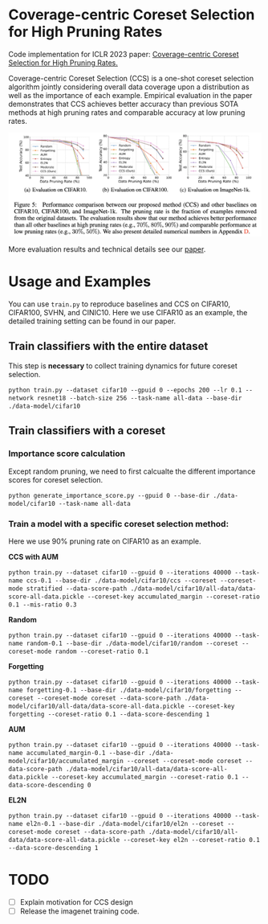 # Coverage-centric Coreset Selection for High Pruning Rates

Code implementation for ICLR 2023 paper: [Coverage-centric Coreset Selection for High Pruning Rates.](https://openreview.net/forum?id=QwKvL6wC8Yi)

Coverage-centric Coreset Selection (CCS) is a one-shot coreset selection algorithm jointly considering overall data coverage upon a distribution as well as the importance of each example.
Empirical evaluation in the paper demonstrates that CCS achieves  better accuracy than previous SOTA methods at high pruning rates and comparable accuracy at low pruning rates.

<img src="./figs/github-performance.png" alt="image"></img>

More evaluation results and technical details see our [paper](https://arxiv.org/abs/2210.15809).

# Usage and Examples

You can use `train.py` to reproduce baselines and CCS on CIFAR10, CIFAR100, SVHN, and CINIC10. Here we use CIFAR10 as an example, the detailed training setting can be found in our paper.

## Train classifiers with the entire dataset
This step is **necessary** to collect training dynamics for future coreset selection.
```
python train.py --dataset cifar10 --gpuid 0 --epochs 200 --lr 0.1 --network resnet18 --batch-size 256 --task-name all-data --base-dir ./data-model/cifar10
```

## Train classifiers with a coreset

### Importance score calculation
Except random pruning, we need to first calcualte the different importance scores for coreset selection.

```
python generate_importance_score.py --gpuid 0 --base-dir ./data-model/cifar10 --task-name all-data
```

### Train a model with a specific coreset selection method:
Here we use 90% pruning rate on CIFAR10 as an example.

**CCS with AUM**
```
python train.py --dataset cifar10 --gpuid 0 --iterations 40000 --task-name ccs-0.1 --base-dir ./data-model/cifar10/ccs --coreset --coreset-mode stratified --data-score-path ./data-model/cifar10/all-data/data-score-all-data.pickle --coreset-key accumulated_margin --coreset-ratio 0.1 --mis-ratio 0.3
```

**Random**
```
python train.py --dataset cifar10 --gpuid 0 --iterations 40000 --task-name random-0.1 --base-dir ./data-model/cifar10/random --coreset --coreset-mode random --coreset-ratio 0.1
```

**Forgetting**
```
python train.py --dataset cifar10 --gpuid 0 --iterations 40000 --task-name forgetting-0.1 --base-dir ./data-model/cifar10/forgetting --coreset --coreset-mode coreset --data-score-path ./data-model/cifar10/all-data/data-score-all-data.pickle --coreset-key forgetting --coreset-ratio 0.1 --data-score-descending 1
```

**AUM**
```
python train.py --dataset cifar10 --gpuid 0 --iterations 40000 --task-name accumulated_margin-0.1 --base-dir ./data-model/cifar10/accumulated_margin --coreset --coreset-mode coreset --data-score-path ./data-model/cifar10/all-data/data-score-all-data.pickle --coreset-key accumulated_margin --coreset-ratio 0.1 --data-score-descending 0
```

**EL2N**
```
python train.py --dataset cifar10 --gpuid 0 --iterations 40000 --task-name el2n-0.1 --base-dir ./data-model/cifar10/el2n --coreset --coreset-mode coreset --data-score-path ./data-model/cifar10/all-data/data-score-all-data.pickle --coreset-key el2n --coreset-ratio 0.1 --data-score-descending 1
```

# TODO
- [ ] Explain motivation for CCS design
- [ ] Release the imagenet training code.